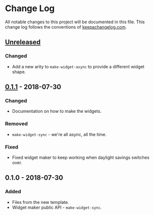 # Change Log
All notable changes to this project will be documented in this file. This change log follows the conventions of [keepachangelog.com](http://keepachangelog.com/).

## [Unreleased]
### Changed
- Add a new arity to `make-widget-async` to provide a different widget shape.

## [0.1.1] - 2018-07-30
### Changed
- Documentation on how to make the widgets.

### Removed
- `make-widget-sync` - we're all async, all the time.

### Fixed
- Fixed widget maker to keep working when daylight savings switches over.

## 0.1.0 - 2018-07-30
### Added
- Files from the new template.
- Widget maker public API - `make-widget-sync`.

[Unreleased]: https://github.com/your-name/b10/compare/0.1.1...HEAD
[0.1.1]: https://github.com/your-name/b10/compare/0.1.0...0.1.1
